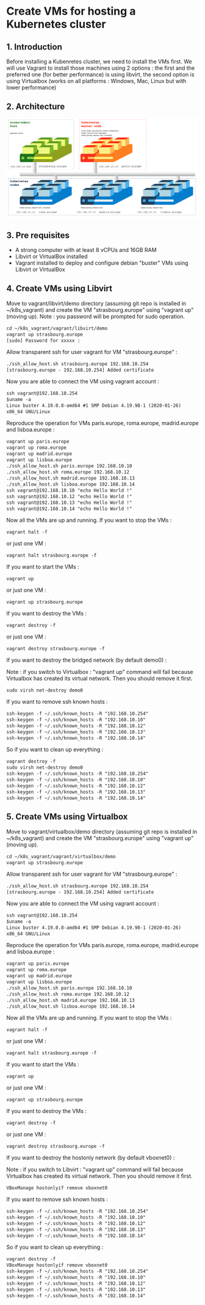 # Create VMs for hosting a Kubernetes cluster

## 1. Introduction

Before installing a Kubenretes cluster, we need to install the VMs first.
We will use Vagrant to install those machines using 2 options : the first and the preferred one (for better performance) is using libvirt, the second option is using Virtualbox (works on all platforms : Windows, Mac, Linux but with lower performance)

## 2. Architecture

![Architecture](https://github.com/saubriot/k8s_vagrant/blob/master/images/k8s_architecture.png)

## 3. Pre requisites
- A strong computer with at least 8 vCPUs and 16GB RAM
- Libvirt or VirtualBox installed 
- Vagrant installed to deploy and configure debian "buster" VMs using Libvirt or VirtualBox

## 4. Create VMs using Libvirt

Move to vagrant/libvirt/demo directory (assuming git repo is installed in ~/k8s_vagrant) and create the VM "strasbourg.europe" using "vagrant up" (moving up).
Note : you password will be prompted for sudo operation.
```
cd ~/k8s_vagrant/vagrant/libvirt/demo
vagrant up strasbourg.europe
[sudo] Password for xxxxx :
```
Allow transparent ssh for user vagrant for VM "strasbourg.europe" :
```
./ssh_allow_host.sh strasbourg.europe 192.168.10.254
[strasbourg.europe - 192.168.10.254] Added certificate
```
Now you are able to connect the VM using vagrant account :
```
ssh vagrant@192.168.10.254
$uname -a
Linux buster 4.19.0.8-amd64 #1 SMP Debian 4.19.98-1 (2020-01-26) x86_64 GNU/Linux
```
Reproduce the operation for VMs paris.europe, roma.europe, madrid.europe and lisboa.europe :
```
vagrant up paris.europe
vagrant up roma.europe
vagrant up madrid.europe
vagrant up lisboa.europe
./ssh_allow_host.sh paris.europe 192.168.10.10
./ssh_allow_host.sh roma.europe 192.168.10.12
./ssh_allow_host.sh madrid.europe 192.168.10.13
./ssh_allow_host.sh lisboa.europe 192.168.10.14
ssh vagrant@192.168.10.10 "echo Hello World !"
ssh vagrant@192.168.10.12 "echo Hello World !"
ssh vagrant@192.168.10.13 "echo Hello World !"
ssh vagrant@192.168.10.14 "echo Hello World !"
```
Now all the VMs are up and running.
If you want to stop the VMs :
```
vagrant halt -f
```
or just one VM :
```
vagrant halt strasbourg.europe -f
```
If you want to start the VMs :
```
vagrant up
```
or just one VM :
```
vagrant up strasbourg.europe
```
If you want to destroy the VMs :
```
vagrant destroy -f
```
or just one VM :
```
vagrant destroy strasbourg.europe -f
```
If you want to destroy the bridged network (by default demo0) :

Note : if you switch to Virtualbox : "vagrant up" command will fail because Virtualbox has created its virtual network. Then you should remove it first.
```
sudo virsh net-destroy demo0
```
If you want to remove ssh known hosts :
```
ssh-keygen -f ~/.ssh/known_hosts -R "192.168.10.254"
ssh-keygen -f ~/.ssh/known_hosts -R "192.168.10.10"
ssh-keygen -f ~/.ssh/known_hosts -R "192.168.10.12"
ssh-keygen -f ~/.ssh/known_hosts -R "192.168.10.13"
ssh-keygen -f ~/.ssh/known_hosts -R "192.168.10.14"
```
So if you want to clean up everything :
```
vagrant destroy -f
sudo virsh net-destroy demo0
ssh-keygen -f ~/.ssh/known_hosts -R "192.168.10.254"
ssh-keygen -f ~/.ssh/known_hosts -R "192.168.10.10"
ssh-keygen -f ~/.ssh/known_hosts -R "192.168.10.12"
ssh-keygen -f ~/.ssh/known_hosts -R "192.168.10.13"
ssh-keygen -f ~/.ssh/known_hosts -R "192.168.10.14"
```

## 5. Create VMs using Virtualbox

Move to vagrant/virtualbox/demo directory (assuming git repo is installed in ~/k8s_vagrant) and create the VM "strasbourg.europe" using "vagrant up" (moving up).
```
cd ~/k8s_vagrant/vagrant/virtualbox/demo
vagrant up strasbourg.europe
```
Allow transparent ssh for user vagrant for VM "strasbourg.europe" :
```
./ssh_allow_host.sh strasbourg.europe 192.168.10.254
[strasbourg.europe - 192.168.10.254] Added certificate
```
Now you are able to connect the VM using vagrant account :
```
ssh vagrant@192.168.10.254
$uname -a
Linux buster 4.19.0.8-amd64 #1 SMP Debian 4.19.98-1 (2020-01-26) x86_64 GNU/Linux
```
Reproduce the operation for VMs paris.europe, roma.europe, madrid.europe and lisboa.europe :
```
vagrant up paris.europe
vagrant up roma.europe
vagrant up madrid.europe
vagrant up lisboa.europe
./ssh_allow_host.sh paris.europe 192.168.10.10
./ssh_allow_host.sh roma.europe 192.168.10.12
./ssh_allow_host.sh madrid.europe 192.168.10.13
./ssh_allow_host.sh lisboa.europe 192.168.10.14
```
Now all the VMs are up and running.
If you want to stop the VMs :
```
vagrant halt -f
```
or just one VM :
```
vagrant halt strasbourg.europe -f
```
If you want to start the VMs :
```
vagrant up
```
or just one VM :
```
vagrant up strasbourg.europe
```
If you want to destroy the VMs :
```
vagrant destroy -f
```
or just one VM :
```
vagrant destroy strasbourg.europe -f
```
If you want to destroy the hostonly network (by default vboxnet0) :

Note : if you switch to Libvirt : "vagrant up" command will fail because Virtualbox has created its virtual network. Then you should remove it first.
```
VBoxManage hostonlyif remove vboxnet0
```
If you want to remove ssh known hosts :
```
ssh-keygen -f ~/.ssh/known_hosts -R "192.168.10.254"
ssh-keygen -f ~/.ssh/known_hosts -R "192.168.10.10"
ssh-keygen -f ~/.ssh/known_hosts -R "192.168.10.12"
ssh-keygen -f ~/.ssh/known_hosts -R "192.168.10.13"
ssh-keygen -f ~/.ssh/known_hosts -R "192.168.10.14"
```
So if you want to clean up everything :
```
vagrant destroy -f
VBoxManage hostonlyif remove vboxnet0
ssh-keygen -f ~/.ssh/known_hosts -R "192.168.10.254"
ssh-keygen -f ~/.ssh/known_hosts -R "192.168.10.10"
ssh-keygen -f ~/.ssh/known_hosts -R "192.168.10.12"
ssh-keygen -f ~/.ssh/known_hosts -R "192.168.10.13"
ssh-keygen -f ~/.ssh/known_hosts -R "192.168.10.14"
```



